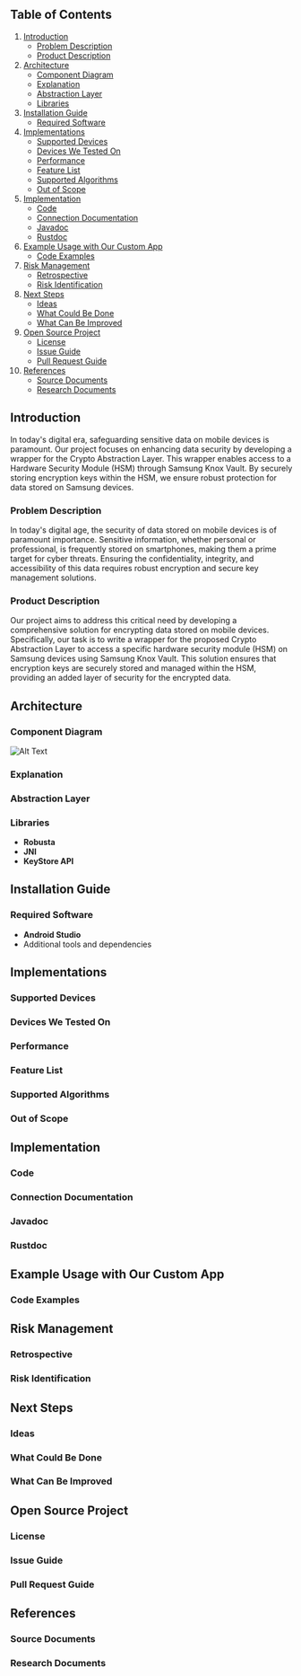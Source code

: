 ## Table of Contents

1. [Introduction](#introduction)
    - [Problem Description](#problem-description)
    - [Product Description](#product-description)
2. [Architecture](#architecture)
    - [Component Diagram](#component-diagram)
    - [Explanation](#explanation)
    - [Abstraction Layer](#abstraction-layer)
    - [Libraries](#libraries)
3. [Installation Guide](#installation-guide)
    - [Required Software](#required-software)
4. [Implementations](#implementations)
    - [Supported Devices](#supported-devices)
    - [Devices We Tested On](#devices-we-tested-on)
    - [Performance](#performance)
    - [Feature List](#feature-list)
    - [Supported Algorithms](#supported-algorithms)
    - [Out of Scope](#out-of-scope)
5. [Implementation](#implementation)
    - [Code](#code)
    - [Connection Documentation](#connection-documentation)
    - [Javadoc](#javadoc)
    - [Rustdoc](#rustdoc)
6. [Example Usage with Our Custom App](#example-usage-with-our-custom-app)
    - [Code Examples](#code-examples)
7. [Risk Management](#risk-management)
    - [Retrospective](#retrospective)
    - [Risk Identification](#risk-identification)
8. [Next Steps](#next-steps)
    - [Ideas](#ideas)
    - [What Could Be Done](#what-could-be-done)
    - [What Can Be Improved](#what-can-be-improved)
9. [Open Source Project](#open-source-project)
    - [License](#license)
    - [Issue Guide](#issue-guide)
    - [Pull Request Guide](#pull-request-guide)
10. [References](#references)
    - [Source Documents](#source-documents)
    - [Research Documents](#research-documents)

## Introduction
In today's digital era, safeguarding sensitive data on mobile devices is paramount. Our project focuses on enhancing data security by developing a wrapper for the Crypto Abstraction Layer. This wrapper enables access to a Hardware Security Module (HSM) through Samsung Knox Vault. By securely storing encryption keys within the HSM, we ensure robust protection for data stored on Samsung devices.

### Problem Description
In today's digital age, the security of data stored on mobile devices is of paramount importance. Sensitive information, whether personal or professional, is frequently stored on smartphones, making them a prime target for cyber threats. Ensuring the confidentiality, integrity, and accessibility of this data requires robust encryption and secure key management solutions.

### Product Description
Our project aims to address this critical need by developing a comprehensive solution for encrypting data stored on mobile devices. Specifically, our task is to write a wrapper for the proposed Crypto Abstraction Layer to access a specific hardware security module (HSM) on Samsung devices using Samsung Knox Vault. This solution ensures that encryption keys are securely stored and managed within the HSM, providing an added layer of security for the encrypted data.
## Architecture

### Component Diagram
![Alt Text](path/to/image.jpg)
### Explanation

### Abstraction Layer

### Libraries
- **Robusta**
- **JNI**
- **KeyStore API**

## Installation Guide

### Required Software
- **Android Studio**
- Additional tools and dependencies

## Implementations

### Supported Devices

### Devices We Tested On

### Performance

### Feature List

### Supported Algorithms

### Out of Scope

## Implementation

### Code

### Connection Documentation

### Javadoc

### Rustdoc

## Example Usage with Our Custom App

### Code Examples

## Risk Management

### Retrospective

### Risk Identification

## Next Steps

### Ideas

### What Could Be Done

### What Can Be Improved

## Open Source Project

### License

### Issue Guide

### Pull Request Guide

## References

### Source Documents

### Research Documents
